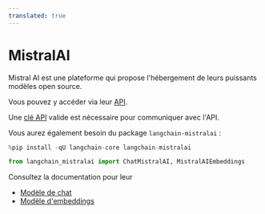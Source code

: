 ```yaml
---
translated: true
---
```


# MistralAI

Mistral AI est une plateforme qui propose l'hébergement de leurs puissants modèles open source.

Vous pouvez y accéder via leur [API](https://docs.mistral.ai/api/).

Une [clé API](https://console.mistral.ai/users/api-keys/) valide est nécessaire pour communiquer avec l'API.

Vous aurez également besoin du package `langchain-mistralai` :

```python
%pip install -qU langchain-core langchain-mistralai
```

```python
from langchain_mistralai import ChatMistralAI, MistralAIEmbeddings
```

Consultez la documentation pour leur

- [Modèle de chat](/docs/integrations/chat/mistralai)
- [Modèle d'embeddings](/docs/integrations/text_embedding/mistralai)

